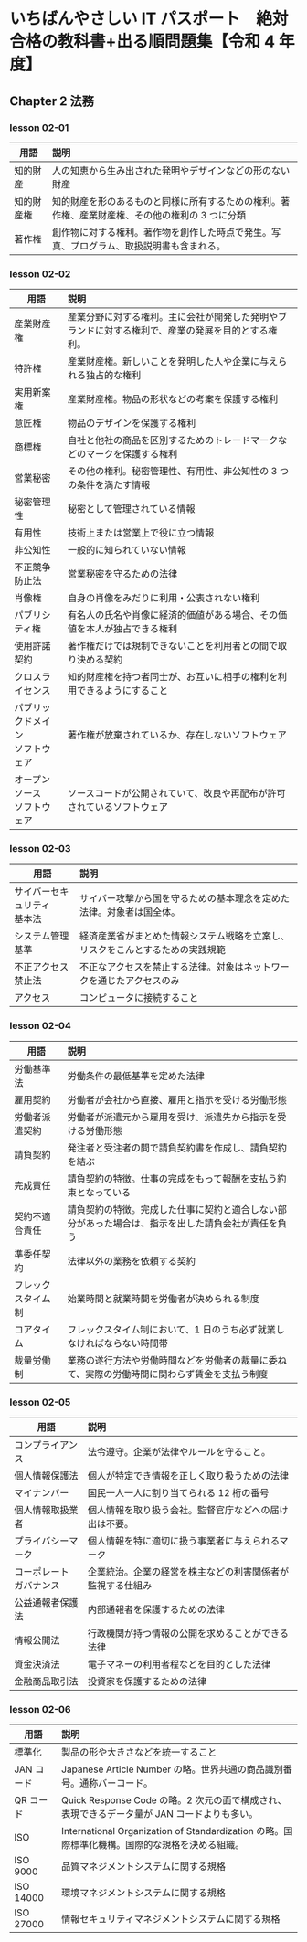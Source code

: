 # いちばんやさしい IT パスポート　絶対合格の教科書+出る順問題集【令和 4 年度】

## Chapter 2 法務

### lesson 02-01

| 用語       | 説明                                                                                            |
| ---------- | :---------------------------------------------------------------------------------------------- |
| 知的財産   | 人の知恵から生み出された発明やデザインなどの形のない財産                                        |
| 知的財産権 | 知的財産を形のあるものと同様に所有するための権利。著作権、産業財産権、その他の権利の 3 つに分類 |
| 著作権     | 創作物に対する権利。著作物を創作した時点で発生。写真、プログラム、取扱説明書も含まれる。        |

### lesson 02-02

| 用語                               | 説明                                                                                               |
| ---------------------------------- | :------------------------------------------------------------------------------------------------- |
| 産業財産権                         | 産業分野に対する権利。主に会社が開発した発明やブランドに対する権利で、産業の発展を目的とする権利。 |
| 特許権                             | 産業財産権。新しいことを発明した人や企業に与えられる独占的な権利                                   |
| 実用新案権                         | 産業財産権。物品の形状などの考案を保護する権利                                                     |
| 意匠権                             | 物品のデザインを保護する権利                                                                       |
| 商標権                             | 自社と他社の商品を区別するためのトレードマークなどのマークを保護する権利                           |
| 営業秘密                           | その他の権利。秘密管理性、有用性、非公知性の 3 つの条件を満たす情報                                |
| 秘密管理性                         | 秘密として管理されている情報                                                                       |
| 有用性                             | 技術上または営業上で役に立つ情報                                                                   |
| 非公知性                           | 一般的に知られていない情報                                                                         |
| 不正競争防止法                     | 営業秘密を守るための法律                                                                           |
| 肖像権                             | 自身の肖像をみだりに利用・公表されない権利                                                         |
| パブリシティ権                     | 有名人の氏名や肖像に経済的価値がある場合、その価値を本人が独占できる権利                           |
| 使用許諾契約                       | 著作権だけでは規制できないことを利用者との間で取り決める契約                                       |
| クロスライセンス                   | 知的財産権を持つ者同士が、お互いに相手の権利を利用できるようにすること                             |
| パブリックドメイン<br>ソフトウェア | 著作権が放棄されているか、存在しないソフトウェア                                                   |
| オープンソース<br>ソフトウェア     | ソースコードが公開されていて、改良や再配布が許可されているソフトウェア                             |

### lesson 02-03

| 用語                           | 説明                                                                           |
| ------------------------------ | :----------------------------------------------------------------------------- |
| サイバーセキュリティ<br>基本法 | サイバー攻撃から国を守るための基本理念を定めた法律。対象者は国全体。           |
| システム管理基準               | 経済産業省がまとめた情報システム戦略を立案し、リスクをこんとするための実践規範 |
| 不正アクセス禁止法             | 不正なアクセスを禁止する法律。対象はネットワークを通じたアクセスのみ           |
| アクセス                       | コンピュータに接続すること                                                     |

### lesson 02-04

| 用語               | 説明                                                                                               |
| ------------------ | :------------------------------------------------------------------------------------------------- |
| 労働基準法         | 労働条件の最低基準を定めた法律                                                                     |
| 雇用契約           | 労働者が会社から直接、雇用と指示を受ける労働形態                                                   |
| 労働者派遣契約     | 労働者が派遣元から雇用を受け、派遣先から指示を受ける労働形態                                       |
| 請負契約           | 発注者と受注者の間で請負契約書を作成し、請負契約を結ぶ                                             |
| 完成責任           | 請負契約の特徴。仕事の完成をもって報酬を支払う約束となっている                                     |
| 契約不適合責任     | 請負契約の特徴。完成した仕事に契約と適合しない部分があった場合は、指示を出した請負会社が責任を負う |
| 準委任契約         | 法律以外の業務を依頼する契約                                                                       |
| フレックスタイム制 | 始業時間と就業時間を労働者が決められる制度                                                         |
| コアタイム         | フレックスタイム制において、1 日のうち必ず就業しなければならない時間帯                             |
| 裁量労働制         | 業務の遂行方法や労働時間などを労働者の裁量に委ねて、実際の労働時間に関わらず賃金を支払う制度       |

### lesson 02-05

| 用語                       | 説明                                                       |
| -------------------------- | :--------------------------------------------------------- |
| コンプライアンス           | 法令遵守。企業が法律やルールを守ること。                   |
| 個人情報保護法             | 個人が特定でき情報を正しく取り扱うための法律               |
| マイナンバー               | 国民一人一人に割り当てられる 12 桁の番号                   |
| 個人情報取扱業者           | 個人情報を取り扱う会社。監督官庁などへの届け出は不要。     |
| プライバシーマーク         | 個人情報を特に適切に扱う事業者に与えられるマーク           |
| コーポレート<br>ガバナンス | 企業統治。企業の経営を株主などの利害関係者が監視する仕組み |
| 公益通報者保護法           | 内部通報者を保護するための法律                             |
| 情報公開法                 | 行政機関が持つ情報の公開を求めることができる法律           |
| 資金決済法                 | 電子マネーの利用者程などを目的とした法律                   |
| 金融商品取引法             | 投資家を保護するための法律                                 |

### lesson 02-06

| 用語       | 説明                                                                                           |
| ---------- | :--------------------------------------------------------------------------------------------- |
| 標準化     | 製品の形や大きさなどを統一すること                                                             |
| JAN コード | Japanese Article Number の略。世界共通の商品識別番号。通称バーコード。                         |
| QR コード  | Quick Response Code の略。2 次元の面で構成され、表現できるデータ量が JAN コードよりも多い。    |
| ISO        | International Organization of Standardization の略。国際標準化機構。国際的な規格を決める組織。 |
| ISO 9000   | 品質マネジメントシステムに関する規格                                                           |
| ISO 14000  | 環境マネジメントシステムに関する規格                                                           |
| ISO 27000  | 情報セキュリティマネジメントシステムに関する規格                                               |

